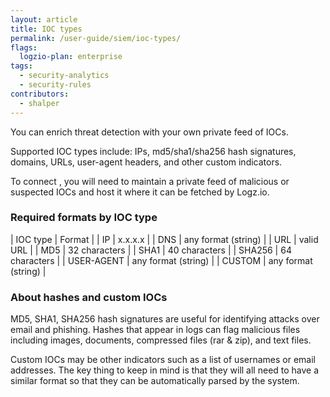 ```yaml
---
layout: article
title: IOC types
permalink: /user-guide/siem/ioc-types/
flags:
  logzio-plan: enterprise
tags:
  - security-analytics
  - security-rules
contributors:
  - shalper
---
```


You can enrich threat detection with your own private feed of IOCs.

Supported IOC types include: IPs, md5/sha1/sha256 hash signatures, domains, URLs, user-agent headers, and other custom indicators.

To connect , you will need to maintain a private feed of malicious or suspected IOCs and host it where it can be fetched by Logz.io.

### Required formats by IOC type

| IOC type | Format |
| IP | x.x.x.x |
| DNS | any format (string) |
| URL  | valid URL |
| MD5 | 32 characters |
| SHA1 | 40 characters |
| SHA256 | 64 characters |
| USER-AGENT | any format (string)  |
| CUSTOM | any format (string)  |

### About hashes and custom IOCs

MD5, SHA1, SHA256 hash signatures are useful for identifying attacks over email and phishing. Hashes that appear in logs can flag malicious files including images, documents, compressed files (rar & zip), and text files.

Custom IOCs may be other indicators such as a list of usernames or email addresses. The key thing to keep in mind is that they will all need to have a similar format so that they can be automatically parsed by the system.
